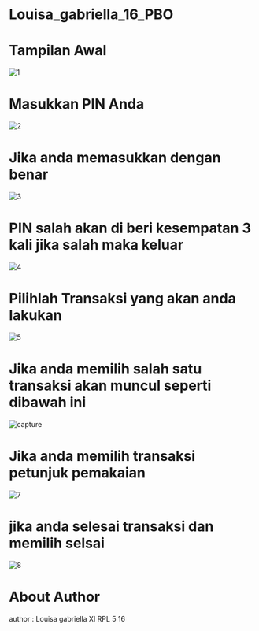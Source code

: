 # Louisa_gabriella_16_PBO
# Tampilan Awal
![1](https://cloud.githubusercontent.com/assets/21364340/22767176/4dae83b6-eeac-11e6-90e2-12b7ecf2192f.PNG)
# Masukkan PIN Anda
![2](https://cloud.githubusercontent.com/assets/21364340/22767179/4db777d2-eeac-11e6-8576-8232f1a95316.PNG)
# Jika anda memasukkan dengan benar
![3](https://cloud.githubusercontent.com/assets/21364340/22767177/4db02ae0-eeac-11e6-91a8-351f1cc9475a.PNG)
# PIN salah akan di beri kesempatan 3 kali jika salah maka keluar
![4](https://cloud.githubusercontent.com/assets/21364340/22767178/4db4e9a4-eeac-11e6-9b9d-c4c01b2fa6b7.PNG)
# Pilihlah Transaksi yang akan anda lakukan
![5](https://cloud.githubusercontent.com/assets/21364340/22767180/4db7d786-eeac-11e6-995b-ec1a3b5bee85.PNG)
# Jika anda memilih salah satu transaksi akan muncul seperti dibawah ini
![capture](https://cloud.githubusercontent.com/assets/21364340/22767183/4df8879a-eeac-11e6-9cbb-43c09ea02192.PNG)
# Jika anda memilih transaksi petunjuk pemakaian
![7](https://cloud.githubusercontent.com/assets/21364340/22767181/4dbb2814-eeac-11e6-800a-302c3f878467.PNG)
# jika anda selesai transaksi dan memilih selsai
![8](https://cloud.githubusercontent.com/assets/21364340/22767182/4ded70a8-eeac-11e6-9742-a5cb14138b3b.PNG)
# About Author
author :  Louisa gabriella
          XI RPL 5
          16


